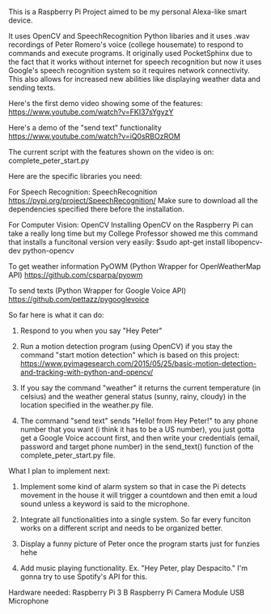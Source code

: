 This is a Raspberry Pi Project aimed to be my personal Alexa-like smart device.

It uses OpenCV and SpeechRecognition Python libaries and it uses .wav recordings of Peter Romero's voice (college housemate) to respond to commands and execute programs. It originally used PocketSphinx due to the fact that it works without internet for speech recognition but now it uses Google's speech recognition system so it requires network connectivity. This also allows for increased new abilities like displaying weather data and sending texts.

Here's the first demo video showing some of the features:
https://www.youtube.com/watch?v=FKI37sYgyzY

Here's a demo of the "send text" functionality
https://www.youtube.com/watch?v=iQ0sRBOzROM

The current script with the features shown on the video is on: complete_peter_start.py

Here are the specific libraries you need:

For Speech Recognition: SpeechRecognition
https://pypi.org/project/SpeechRecognition/
Make sure to download all the dependencies specified there before the installation.

For Computer Vision: OpenCV
Installing OpenCV on the Raspberry Pi can take a really long time but my College Professor showed me this command that installs a funcitonal version very easily:
$sudo apt-get install libopencv-dev python-opencv

To get weather information PyOWM 
(Python Wrapper for OpenWeatherMap API)
https://github.com/csparpa/pyowm

To send texts
(Python Wrapper for Google Voice API)
https://github.com/pettazz/pygooglevoice

So far here is what it can do:
1) Respond to you when you say "Hey Peter"

2) Run a motion detection program (using OpenCV) if you stay the command "start motion detection" which is based on this project: https://www.pyimagesearch.com/2015/05/25/basic-motion-detection-and-tracking-with-python-and-opencv/

3) If you say the command "weather" it returns the current temperature (in celsius) and the weather general status (sunny, rainy, cloudy) in the location specified in the weather.py file.

4) The command "send text" sends "Hello! from Hey Peter!" to any phone number that you want (i think it has to be a US number), you just gotta get a Google Voice account first, and then write your credentials (email, password and target phone number) in the send_text() function of the complete_peter_start.py file. 
 
What I plan to implement next:

1) Implement some kind of alarm system so that in case the Pi detects movement in the house it will trigger a countdown and then emit a loud sound unless a keyword is said to the microphone.

2) Integrate all functionalities into a single system. So far every funciton works on a different script and needs to be organized better.

3) Display a funny picture of Peter once the program starts just for funzies hehe

4) Add music playing functionality. Ex. "Hey Peter, play Despacito." I'm gonna try to use Spotify's API for this.

Hardware needed:
Raspberry Pi 3 B
Raspberry Pi Camera Module
USB Microphone